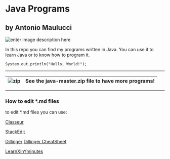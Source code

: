 # Java Programs

## by Antonio Maulucci

![enter image description here](https://camo.githubusercontent.com/156e6da163c7b658e3386428706f5f80d18a4445/68747470733a2f2f7333302e706f7374696d672e6f72672f707537327a6a75626c2f4a6176615f6c6f676f5f69636f6e2e706e67)

In this repo you can find my programs written in Java. You can use it to learn Java or to know how to program it.

    System.out.println("Hello, World!");


----------
![zip](http://www.freeiconspng.com/download/6853)|See the **java-master.zip** file to have more programs!  |
|--|--|
----------


### How to edit *.md files

to edit *.md files you can use:

[Classeur](https://app.classeur.io)

[StackEdit](https://stackedit.io)

[Dillinger](http://dillinger.io/)
[Dillinger CheatSheet](https://github.com/adam-p/markdown-here/wiki/Markdown-Cheatsheet)

[LearnXinYminutes](https://learnxinyminutes.com/docs/it-it/markdown/)

